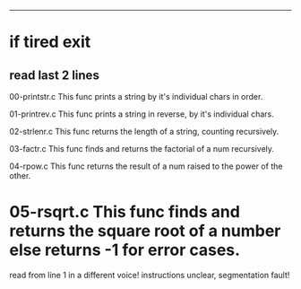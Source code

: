 ----------------------------------------------------
if tired exit
====================================================
read last 2 lines
----------------------------------------------------

00-printstr.c
This func prints a string by it's individual chars in order.

01-printrev.c
This func prints a string in reverse, by it's individual chars.

02-strlenr.c
This func returns the length of a string, counting recursively.

03-factr.c
This func finds and returns the factorial of a num recursively.

04-rpow.c
This func returns the result of a num raised to the power of the other.

05-rsqrt.c
This func finds and returns the square root of a number else returns -1 for error cases.
====================================================
read from line 1 in a different voice!
instructions unclear, segmentation fault!
